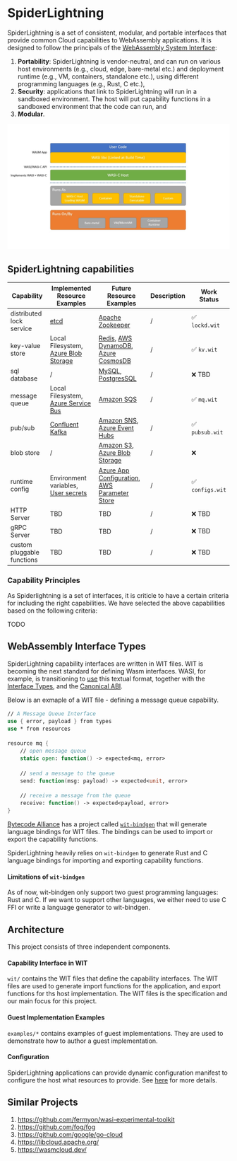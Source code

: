 # SpiderLightning

SpiderLightning is a set of consistent, modular, and portable interfaces that provide common Cloud capabilities to WebAssembly applications. It is designed to follow the principals of the [WebAssembly System Interface](https://wasi.dev/):
1. **Portability**: SpiderLightning is vendor-neutral, and can run on various host environments (e.g., cloud, edge, bare-metal etc.) and deployment runtime (e.g., VM, containers, standalone etc.), using different programming languages (e.g., Rust, C etc.),
2. **Security**: applications that link to SpiderLightning will run in a sandboxed environment. The host will put capability functions in a sandboxed environment that the code can run, and
3. **Modular**.

![Diagram](./images/primer0.jpg)


## SpiderLightning capabilities

| Capability                 | Implemented Resource Examples                                                                                                             | Future Resource Examples                                                                                                                                                                                             | Description | Work Status     |
| -------------------------- | ----------------------------------------------------------------------------------------------------------------------------------------- | -------------------------------------------------------------------------------------------------------------------------------------------------------------------------------------------------------------------- | ----------- | --------------- |
| distributed lock service   | [etcd](https://etcd.io/)                                                                                                                  | [Apache Zookeeper](https://zookeeper.apache.org/)                                                                                                                                                                    | /           | ✅ `lockd.wit`   |
| key-value store            | Local Filesystem, [Azure Blob Storage](https://azure.microsoft.com/services/storage/blobs)                                                | [Redis](https://redis.io/), [AWS DynamoDB](https://aws.amazon.com/dynamodb/), [Azure CosmosDB](https://azure.microsoft.com/en-us/services/cosmos-db/)                                                                | /           | ✅ `kv.wit`      |
| sql database               | /                                                                                                                                         | [MySQL](https://www.mysql.com/), [PostgresSQL](https://www.postgresql.org/)                                                                                                                                          | /           | ❌ TBD           |
| message queue              | Local Filesystem, [Azure Service Bus](https://azure.microsoft.com/services/service-bus/)                                                  | [Amazon SQS](https://aws.amazon.com/sqs/)                                                                                                                                                                            | /           | ✅ `mq.wit`      |
| pub/sub                    | [Confluent Kafka](https://kafka.apache.org/)                                                                                              | [Amazon SNS](https://aws.amazon.com/sns/), [Azure Event Hubs](https://azure.microsoft.com/services/event-hubs/)                                                                                                      | /           | ✅ `pubsub.wit`  |
| blob store                 | /                                                                                                                                         | [Amazon S3](https://aws.amazon.com/s3/), [Azure Blob Storage](https://azure.microsoft.com/services/storage/blobs)                                                                                                    | /           | ❌               |
| runtime config             | Environment variables, [User secrets](https://docs.microsoft.com/en-us/aspnet/core/security/app-secrets?view=aspnetcore-6.0&tabs=windows) | [Azure App Configuration](https://docs.microsoft.com/en-us/azure/azure-app-configuration/), [AWS Parameter Store](https://docs.aws.amazon.com/systems-manager/latest/userguide/systems-manager-parameter-store.html) | /           | ✅ `configs.wit` |
| HTTP Server                | TBD                                                                                                                                       | TBD                                                                                                                                                                                                                  | /           | ❌ TBD           |
| gRPC Server                | TBD                                                                                                                                       | TBD                                                                                                                                                                                                                  | /           | ❌ TBD           |
| custom pluggable functions | TBD                                                                                                                                       | TBD                                                                                                                                                                                                                  | /           | ❌ TBD           |

### Capability Principles
As Spiderlightning is a set of interfaces, it is criticle to have a certain criteria for including the right capabilities. We have selected the above capabilities based on the following criteria:

TODO

## WebAssembly Interface Types
SpiderLightning capability interfaces are written in WIT files. WIT is becoming the next standard for defining Wasm interfaces. WASI, for example, is transitioning to [use](https://github.com/bytecodealliance/wit-bindgen/blob/32e63116d469d8046727fae3c1333a7d35d0c5d3/tests/codegen/wasi-next/wasi_next.wit) this textual format, together with the [Interface Types](https://github.com/WebAssembly/interface-types/blob/main/proposals/interface-types/Explainer.md), and the [Canonical ABI](https://github.com/WebAssembly/interface-types/pull/140). 

Below is an exmaple of a WIT file - defining a message queue capability.
```fsharp
// A Message Queue Interface
use { error, payload } from types
use * from resources

resource mq {
    // open message queue
    static open: function() -> expected<mq, error>

    // send a message to the queue
    send: function(msg: payload) -> expected<unit, error> 

    // receive a message from the queue
    receive: function() -> expected<payload, error>
}
```

[Bytecode Alliance](https://bytecodealliance.org/) has a project called [`wit-bindgen`](https://github.com/bytecodealliance/wit-bindgen) that will generate language bindings for WIT files. The bindings can be used to import or export the capability functions.

SpiderLightning heavily relies on `wit-bindgen` to generate Rust and C language bindings for importing and exporting capability functions. 

#### Limitations of `wit-bindgen`
As of now, wit-bindgen only support two guest programming languages: Rust and C. If we want to support other languages, we either need to use C FFI or write a language generator to wit-bindgen.

## Architecture

This project consists of three independent components.

#### Capability Interface in WIT

`wit/` contains the WIT files that define the capability interfaces. The WIT files are used to generate import functions for the application, and export functions for ths host implementation. The WIT files is the specification and our main focus for this project. 

#### Guest Implementation Examples

`examples/*` contains examples of guest implementations. They are used to demonstrate how to author a guest implementation.

#### Configuration

SpiderLightning applications can provide dynamic configuration manifest to configure the host what resources to provide. See [here](https://github.com/deislabs/spiderlightning/issues/23) for more details.


## Similar Projects
1. https://github.com/fermyon/wasi-experimental-toolkit
1. https://github.com/fog/fog
2. https://github.com/google/go-cloud
3. https://libcloud.apache.org/
4. https://wasmcloud.dev/


